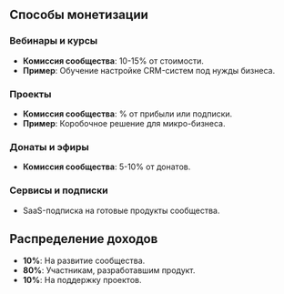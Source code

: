 ## Способы монетизации

### Вебинары и курсы
- **Комиссия сообщества**: 10-15% от стоимости.
- **Пример**: Обучение настройке CRM-систем под нужды бизнеса.

### Проекты
- **Комиссия сообщества**: % от прибыли или подписки.
- **Пример**: Коробочное решение для микро-бизнеса.

### Донаты и эфиры
- **Комиссия сообщества**: 5-10% от донатов.

### Сервисы и подписки
- SaaS-подписка на готовые продукты сообщества.

## Распределение доходов
- **10%**: На развитие сообщества.
- **80%**: Участникам, разработавшим продукт.
- **10%**: На поддержку проектов.
